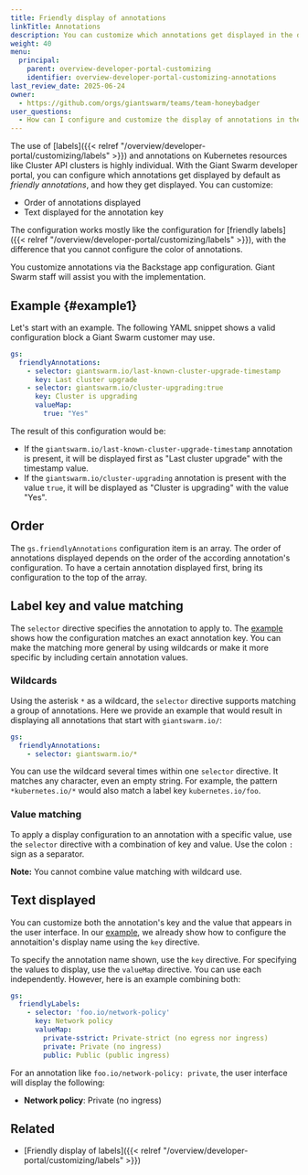 ```yaml
---
title: Friendly display of annotations
linkTitle: Annotations
description: You can customize which annotations get displayed in the developer portal, and how they appear in the portal user interface.
weight: 40
menu:
  principal:
    parent: overview-developer-portal-customizing
    identifier: overview-developer-portal-customizing-annotations
last_review_date: 2025-06-24
owner:
  - https://github.com/orgs/giantswarm/teams/team-honeybadger
user_questions:
  - How can I configure and customize the display of annotations in the developer portal?
---
```


The use of [labels]({{< relref "/overview/developer-portal/customizing/labels" >}}) and annotations on Kubernetes resources like Cluster API clusters is highly individual. With the Giant Swarm developer portal, you can configure which annotations get displayed by default as _friendly annotations_, and how they get displayed. You can customize:

- Order of annotations displayed
- Text displayed for the annotation key

The configuration works mostly like the configuration for [friendly labels]({{< relref "/overview/developer-portal/customizing/labels" >}}), with the difference that you cannot configure the color of annotations.

You customize annotations via the Backstage app configuration. Giant Swarm staff will assist you with the implementation.

## Example {#example1}

Let's start with an example. The following YAML snippet shows a valid configuration block a Giant Swarm customer may use.

```yaml
gs:
  friendlyAnnotations:
    - selector: giantswarm.io/last-known-cluster-upgrade-timestamp
      key: Last cluster upgrade
    - selector: giantswarm.io/cluster-upgrading:true
      key: Cluster is upgrading
      valueMap:
        true: "Yes"
```

The result of this configuration would be:

- If the `giantswarm.io/last-known-cluster-upgrade-timestamp` annotation is present, it will be displayed first as "Last cluster upgrade" with the timestamp value.
- If the `giantswarm.io/cluster-upgrading` annotation is present with the value `true`, it will be displayed as "Cluster is upgrading" with the value "Yes".

## Order

The `gs.friendlyAnnotations` configuration item is an array. The order of annotations displayed depends on the order of the according annotation's configuration. To have a certain annotation displayed first, bring its configuration to the top of the array.

## Label key and value matching

The `selector` directive specifies the annotation to apply to. The [example](#example1) shows how the configuration matches an exact annotation key. You can make the matching more general by using wildcards or make it more specific by including certain annotation values.

### Wildcards

Using the asterisk `*` as a wildcard, the `selector` directive supports matching a group of annotations. Here we provide an example that would result in displaying all annotations that start with `giantswarm.io/`:

```yaml
gs:
  friendlyAnnotations:
    - selector: giantswarm.io/*
```

You can use the wildcard several times within one `selector` directive. It matches any character, even an empty string. For example, the pattern `*kubernetes.io/*` would also match a label key `kubernetes.io/foo`.

### Value matching

To apply a display configuration to an annotation with a specific value, use the `selector` directive with a combination of key and value. Use the colon `:` sign as a separator.

**Note:** You cannot combine value matching with wildcard use.

## Text displayed

You can customize both the annotation's key and the value that appears in the user interface. In our [example](#example1), we already show how to configure the annotaition's display name using the `key` directive.

To specify the annotation name shown, use the `key` directive. For specifying the values to display, use the `valueMap` directive. You can use each independently. However, here is an example combining both:

```yaml
gs:
  friendlyLabels:
    - selector: 'foo.io/network-policy'
      key: Network policy
      valueMap:
        private-sstrict: Private-strict (no egress nor ingress)
        private: Private (no ingress)
        public: Public (public ingress)
```

For an annotation like `foo.io/network-policy: private`, the user interface will display the following:

- **Network policy**: Private (no ingress)

## Related

- [Friendly display of labels]({{< relref "/overview/developer-portal/customizing/labels" >}})
